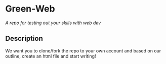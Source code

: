 # Green-Web

_A repo for testing out your skills with web dev_

## Description

We want you to clone/fork the repo to your own account and based on our outline, create an html file and start writing!

##
